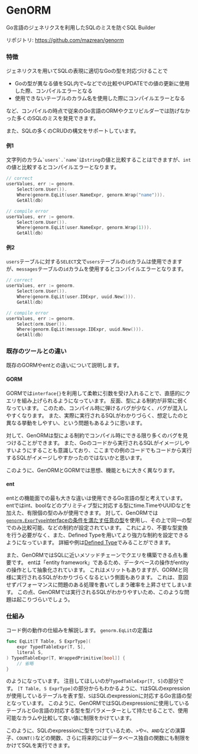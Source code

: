 # GenORM

Go言語のジェネリクスを利用したSQLのミスを防ぐSQL Builder

リポジトリ: https://github.com/mazrean/genorm

### 特徴

ジェネリクスを用いてSQLの表現に適切なGoの型を対応づけることで

* Goの型が異なる値をSQL内で`=`などでの比較やUPDATEでの値の更新に使用した際、コンパイルエラーとなる
* 使用できないテーブルのカラム名を使用した際にコンパイルエラーとなる

など、コンパイルの時点で従来のGo言語のORMやクエリビルダーでは防げなかった多くのSQLのミスを発見できます。

また、SQLの多くのCRUDの構文をサポートしています。

#### 例1

文字列のカラム`` `users`.`name` ``は`string`の値と比較することはできますが、`int`の値と比較するとコンパイルエラーとなります。

```go
// correct
userValues, err := genorm.
	Select(orm.User()).
	Where(genorm.EqLit(user.NameExpr, genorm.Wrap("name"))).
	GetAll(db)

// compile error
userValues, err := genorm.
	Select(orm.User()).
	Where(genorm.EqLit(user.NameExpr, genorm.Wrap(1))).
	GetAll(db)
```

#### 例2

`users`テーブルに対する`SELECT`文で`users`テーブルの`id`カラムは使用できますが、`messages`テーブルの`id`カラムを使用するとコンパイルエラーとなります。

```go
// correct
userValues, err := genorm.
	Select(orm.User()).
	Where(genorm.EqLit(user.IDExpr, uuid.New())).
	GetAll(db)

// compile error
userValues, err := genorm.
	Select(orm.User()).
	Where(genorm.EqLit(message.IDExpr, uuid.New())).
	GetAll(db)
```

### 既存のツールとの違い
既存のGORMやentとの違いについて説明します。

#### GORM
GORMでは`interface{}`を利用して柔軟に引数を受け入れることで、直感的にクエリを組み上げられるようになっています。
反面、型による制約が非常に弱くなっています。
このため、コンパイル時に弾けるバグが少なく、バグが混入しやすくなります。
また、実際に実行されるSQLがわかりづらく、想定したのと異なる挙動をしやすい、という問題もあるように思います。

対して、GenORMは型による制約でコンパイル時にできる限り多くのバグを見つけることができます。
また、Goのコードから実行されるSQLがイメージしやすいようにすることも意識しており、ここまでの例のコードでもコードから実行するSQLがイメージしやすかったのではないかと思います。

このように、GenORMとGORMでは思想、機能ともに大きく異なります。

#### ent
entとの機能面での最も大きな違いは使用できるGo言語の型と考えています。
entではint、boolなどのプリミティブ型に対応する型にtime.TimeやUUIDなどを加えた、有限個の型のみが使用できます。
対して、GenORMでは[`genorm.ExprType`interfaceの条件を満たす任意の型](./usage/value-type.html)を使用し、その上で同一の型でのみ比較可能、などの制約が設定されています。
これにより、不要な型変換を行う必要がなく、また、Defined Typeを用いてより強力な制約を設定できるようになっています。
詳細や例は[Defined Type](./advanced-usage/defined-type.html)でみることができます。

また、GenORMではSQLに近いメソッドチェーンでクエリを構築できる点も重要です。
entは「entity framework」であるため、データベースの操作がentityの操作として抽象化されています。
これはメリットもありますが、GORMと同様に実行されるSQLがわかりづらくなるという側面もあります。
これは、意図せずパフォーマンスに問題のある処理を書いてしまう確率を上昇させてしまいます。
この点、GenORMでは実行されるSQLがわかりやすいため、このような問題は起こりづらいでしょう。

### 仕組み
コード例の動作の仕組みを解説します。
`genorm.EqLit`の定義は
```go
func EqLit[T Table, S ExprType](
	expr TypedTableExpr[T, S],
	literal S,
) TypedTableExpr[T, WrappedPrimitive[bool]] {
	// 省略
}
```
のようになっています。
注目してほしいのが`TypedTableExpr[T, S]`の部分です。
`[T Table, S ExprType]`の部分からもわかるように、`T`はSQLのexpressionが使用しているテーブルを表す型、`S`はSQLのexpressionに対応するGo言語の型となっています。
このように、GenORMではSQLのexpressionに使用しているテーブルとGo言語の対応する型を型パラメーターとして持たせることで、使用可能なカラムや比較して良い値に制限をかけています。

このように、SQLのexpressionに型をつけているため、`>`や`<`、`AND`などの演算子、`COUNT()`などの関数、さらに将来的にはデータベース独自の関数にも制限をかけてSQLを実行できます。
